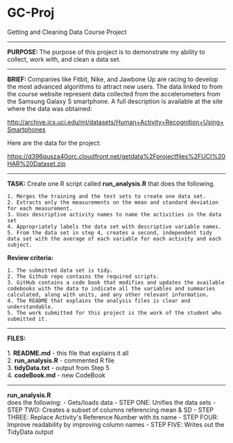 # GC-Proj
Getting and Cleaning Data Course Project
<hr>
<b>PURPOSE: </b>The purpose of this project is to demonstrate my ability to collect, work with, and clean a data set.
<hr>
<b>BRIEF: </b>Companies like Fitbit, Nike, and Jawbone Up are racing to develop the most advanced algorithms to attract new users. The data linked to from the course website represent data collected from the accelerometers from the Samsung Galaxy S smartphone. A full description is available at the site where the data was obtained:

http://archive.ics.uci.edu/ml/datasets/Human+Activity+Recognition+Using+Smartphones

Here are the data for the project:

https://d396qusza40orc.cloudfront.net/getdata%2Fprojectfiles%2FUCI%20HAR%20Dataset.zip 
<hr>

<b>TASK: </b>Create one R script called <b>run_analysis.R</b> that does the following.

    1. Merges the training and the test sets to create one data set.
    2. Extracts only the measurements on the mean and standard deviation for each measurement.
    3. Uses descriptive activity names to name the activities in the data set
    4. Appropriately labels the data set with descriptive variable names.
    5. From the data set in step 4, creates a second, independent tidy data set with the average of each variable for each activity and each subject.
    
<b>Review criteria:</b>

    1. The submitted data set is tidy.
    2. The Github repo contains the required scripts.
    3. GitHub contains a code book that modifies and updates the available codebooks with the data to indicate all the variables and summaries calculated, along with units, and any other relevant information.
    4. The README that explains the analysis files is clear and understandable.
    5. The work submitted for this project is the work of the student who submitted it.

<hr>
<b>FILES: </b><br><br>
1. <b>README.md</b> - this file that explains it all<br>
2. <b>run_analysis.R</b> - commented R file<br>
3. <b>tidyData.txt</b> - output from Step 5<br>
4. <b>codeBook.md</b> - new CodeBook<br>
<hr>
<b>run_analysis.R</b><br> does the following:
 - Gets/loads data
 - STEP ONE:    Unifies the data sets
 - STEP TWO:    Creates a subset of columns referencing mean & SD
 - STEP THREE:  Replace Activity's Reference Number with its name
 - STEP FOUR:   Improve readability by improving column names
 - STEP FIVE:   Writes out the TidyData output
